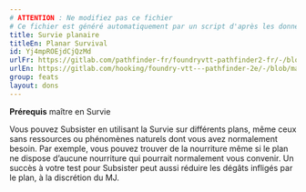 ```yaml
---
# ATTENTION : Ne modifiez pas ce fichier
# Ce fichier est généré automatiquement par un script d'après les données du module Foundry VTT officiel et de sa traduction
title: Survie planaire
titleEn: Planar Survival
id: Yj4mpROEjdCjQzMd
urlFr: https://gitlab.com/pathfinder-fr/foundryvtt-pathfinder2-fr/-/blob/master/data/feats/Yj4mpROEjdCjQzMd.htm
urlEn: https://gitlab.com/hooking/foundry-vtt---pathfinder-2e/-/blob/master/packs/data/feats.db/planar-survival.json
group: feats
layout: dons
---
```

**Prérequis** maître en Survie

Vous pouvez Subsister en utilisant la Survie sur différents plans, même ceux sans ressources ou phénomènes naturels dont vous avez normalement besoin. Par exemple, vous pouvez trouver de la nourriture même si le plan ne dispose d’aucune nourriture qui pourrait normalement vous convenir. Un succès à votre test pour Subsister peut aussi réduire les dégâts infligés par le plan, à la discrétion du MJ.


